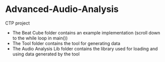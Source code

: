 # Advanced-Audio-Analysis
CTP project

 - The Beat Cube folder contains an example implementation (scroll down to the while loop in main())
 - The Tool folder contains the tool for generating data
 - The Audio Analysis Lib folder contains the library used for loading and using data generated by the tool